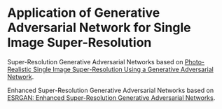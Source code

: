 # Application of Generative Adversarial Network for Single Image Super-Resolution
 
 Super-Resolution Generative Adversarial Networks
 based on [Photo-Realistic Single Image Super-Resolution Using a Generative Adversarial Network](https://arxiv.org/abs/1609.04802).

 Enhanced Super-Resolution Generative Adversarial Networks
 based on [ESRGAN: Enhanced Super-Resolution Generative Adversarial Networks](https://arxiv.org/abs/1809.00219).